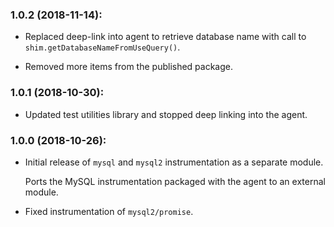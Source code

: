
### 1.0.2 (2018-11-14):

* Replaced deep-link into agent to retrieve database name with call to
  `shim.getDatabaseNameFromUseQuery()`.

* Removed more items from the published package.

### 1.0.1 (2018-10-30):

* Updated test utilities library and stopped deep linking into the agent.

### 1.0.0 (2018-10-26):

* Initial release of `mysql` and `mysql2` instrumentation as a separate module.

  Ports the MySQL instrumentation packaged with the agent to an external module.

* Fixed instrumentation of `mysql2/promise`.
